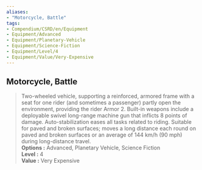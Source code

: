 ```yaml
---
aliases:
- "Motorcycle, Battle"
tags:
- Compendium/CSRD/en/Equipment
- Equipment/Advanced
- Equipment/Planetary-Vehicle
- Equipment/Science-Fiction
- Equipment/Level/4
- Equipment/Value/Very-Expensive
---
```


  
## Motorcycle, Battle  
  
>Two-wheeled vehicle, supporting a reinforced, armored frame with a seat for one rider (and sometimes a passenger) partly open the environment, providing the rider Armor 2. Built-in weapons include a deployable swivel long-range machine gun that inflicts 8 points of damage. Auto-stabilization eases all tasks related to riding. Suitable for paved and broken surfaces; moves a long distance each round on paved and broken surfaces or an average of 144 km/h (90 mph) during long-distance travel.  
> **Options :** Advanced, Planetary Vehicle, Science Fiction  
> **Level :** 4  
> **Value :** Very Expensive